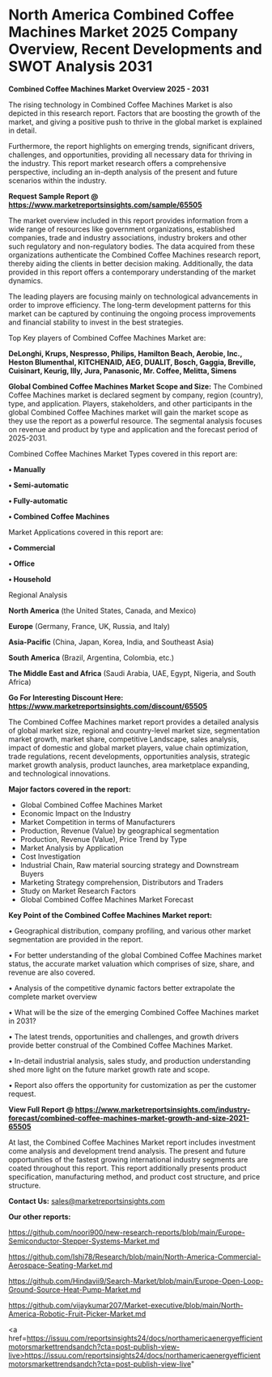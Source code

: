 # North America Combined Coffee Machines Market 2025 Company Overview, Recent Developments and SWOT Analysis 2031

<Strong> Combined Coffee Machines Market Overview 2025 - 2031</strong>

The rising technology in Combined Coffee Machines Market is also depicted in this research report. Factors that are boosting the growth of the market, and giving a positive push to thrive in the global market is explained in detail.

Furthermore, the report highlights on emerging trends, significant drivers, challenges, and opportunities, providing all necessary data for thriving in the industry. This report market research offers a comprehensive perspective, including an in-depth analysis of the present and future scenarios within the industry.

<strong>Request Sample Report @ <a href=https://www.marketreportsinsights.com/sample/65505>https://www.marketreportsinsights.com/sample/65505</a></strong>

The market overview included in this report provides information from a wide range of resources like government organizations, established companies, trade and industry associations, industry brokers and other such regulatory and non-regulatory bodies. The data acquired from these organizations authenticate the Combined Coffee Machines research report, thereby aiding the clients in better decision making. Additionally, the data provided in this report offers a contemporary understanding of the market dynamics.

The leading players are focusing mainly on technological advancements in order to improve efficiency. The long-term development patterns for this market can be captured by continuing the ongoing process improvements and financial stability to invest in the best strategies.

Top Key players of Combined Coffee Machines Market are:

<strong>DeLonghi, Krups, Nespresso, Philips, Hamilton Beach, Aerobie, Inc., Heston Blumenthal, KITCHENAID, AEG, DUALIT, Bosch, Gaggia, Breville, Cuisinart, Keurig, Illy, Jura, Panasonic, Mr. Coffee, Melitta, Simens</strong>

<strong><b>Global Combined Coffee Machines Market Scope and Size:</b></strong>
The Combined Coffee Machines market is declared segment by company, region (country), type, and application. Players, stakeholders, and other participants in the global Combined Coffee Machines market will gain the market scope as they use the report as a powerful resource. The segmental analysis focuses on revenue and product by type and application and the forecast period of 2025-2031.

Combined Coffee Machines Market Types covered in this report are:

<strong>• Manually

• Semi-automatic

• Fully-automatic

• Combined Coffee Machines</strong>

Market Applications covered in this report are:

<strong>• Commercial

• Office

• Household</strong> 

Regional Analysis

<strong>North America</strong> (the United States, Canada, and Mexico)

<strong>Europe</strong> (Germany, France, UK, Russia, and Italy)

<strong>Asia-Pacific</strong> (China, Japan, Korea, India, and Southeast Asia)

<strong>South America</strong> (Brazil, Argentina, Colombia, etc.)

<strong>The Middle East and Africa</strong> (Saudi Arabia, UAE, Egypt, Nigeria, and South Africa)

<strong>Go For Interesting Discount Here: <a href=https://www.marketreportsinsights.com/discount/65505>https://www.marketreportsinsights.com/discount/65505</a></strong>

The Combined Coffee Machines market report provides a detailed analysis of global market size, regional and country-level market size, segmentation market growth, market share, competitive Landscape, sales analysis, impact of domestic and global market players, value chain optimization, trade regulations, recent developments, opportunities analysis, strategic market growth analysis, product launches, area marketplace expanding, and technological innovations.

<strong><b>Major factors covered in the report:</b></strong>
<ul>
  <li>Global Combined Coffee Machines Market </li>
  <li>Economic Impact on the Industry</li>
  <li>Market Competition in terms of Manufacturers</li>
  <li>Production, Revenue (Value) by geographical segmentation</li>
  <li>Production, Revenue (Value), Price Trend by Type</li>
  <li>Market Analysis by Application</li>
  <li>Cost Investigation</li>
  <li>Industrial Chain, Raw material sourcing strategy and Downstream Buyers</li>
  <li>Marketing Strategy comprehension, Distributors and Traders</li>
  <li>Study on Market Research Factors</li>
  <li>Global Combined Coffee Machines Market Forecast</li>
</ul>

<strong><b>Key Point of the Combined Coffee Machines Market report:</b></strong>

• Geographical distribution, company profiling, and various other market segmentation are provided in the report.

• For better understanding of the global Combined Coffee Machines market status, the accurate market valuation which comprises of size, share, and revenue are also covered.

• Analysis of the competitive dynamic factors better extrapolate the complete market overview

• What will be the size of the emerging Combined Coffee Machines market in 2031?

• The latest trends, opportunities and challenges, and growth drivers provide better construal of the Combined Coffee Machines Market.

• In-detail industrial analysis, sales study, and production understanding shed more light on the future market growth rate and scope.

• Report also offers the opportunity for customization as per the customer request.

<strong><b>View Full Report @ <a href=https://www.marketreportsinsights.com/industry-forecast/combined-coffee-machines-market-growth-and-size-2021-65505>https://www.marketreportsinsights.com/industry-forecast/combined-coffee-machines-market-growth-and-size-2021-65505</a></b></strong>


At last, the Combined Coffee Machines Market report includes investment come analysis and development trend analysis. The present and future opportunities of the fastest growing international industry segments are coated throughout this report. This report additionally presents product specification, manufacturing method, and product cost structure, and price structure.

<strong>Contact Us:</strong>
sales@marketreportsinsights.com

<strong>Our other reports:</strong>

<a href=https://github.com/noori900/new-research-reports/blob/main/Europe-Semiconductor-Stepper-Systems-Market.md>https://github.com/noori900/new-research-reports/blob/main/Europe-Semiconductor-Stepper-Systems-Market.md</a>

<a href=https://github.com/Ishi78/Research/blob/main/North-America-Commercial-Aerospace-Seating-Market.md>https://github.com/Ishi78/Research/blob/main/North-America-Commercial-Aerospace-Seating-Market.md</a>

<a href=https://github.com/Hindavii9/Search-Market/blob/main/Europe-Open-Loop-Ground-Source-Heat-Pump-Market.md>https://github.com/Hindavii9/Search-Market/blob/main/Europe-Open-Loop-Ground-Source-Heat-Pump-Market.md</a>

<a href=https://github.com/vijaykumar207/Market-executive/blob/main/North-America-Robotic-Fruit-Picker-Market.md>https://github.com/vijaykumar207/Market-executive/blob/main/North-America-Robotic-Fruit-Picker-Market.md</a>

<a href=https://issuu.com/reportsinsights24/docs/northamericaenergyefficientmotorsmarkettrendsandch?cta=post-publish-view-live>https://issuu.com/reportsinsights24/docs/northamericaenergyefficientmotorsmarkettrendsandch?cta=post-publish-view-live</a>"
